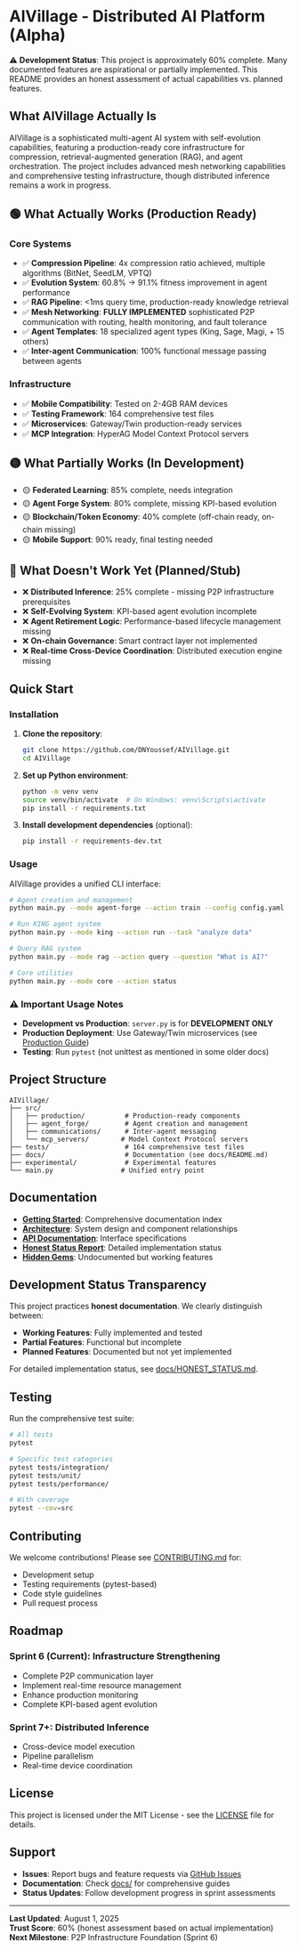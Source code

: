 # AIVillage - Distributed AI Platform (Alpha)

⚠️ **Development Status**: This project is approximately 60% complete. Many documented features are aspirational or partially implemented. This README provides an honest assessment of actual capabilities vs. planned features.



## What AIVillage Actually Is

AIVillage is a sophisticated multi-agent AI system with self-evolution capabilities, featuring a production-ready core infrastructure for compression, retrieval-augmented generation (RAG), and agent orchestration. The project includes advanced mesh networking capabilities and comprehensive testing infrastructure, though distributed inference remains a work in progress.

## 🟢 What Actually Works (Production Ready)

### Core Systems
- ✅ **Compression Pipeline**: 4x compression ratio achieved, multiple algorithms (BitNet, SeedLM, VPTQ)
- ✅ **Evolution System**: 60.8% → 91.1% fitness improvement in agent performance
- ✅ **RAG Pipeline**: <1ms query time, production-ready knowledge retrieval
- ✅ **Mesh Networking**: **FULLY IMPLEMENTED** sophisticated P2P communication with routing, health monitoring, and fault tolerance
- ✅ **Agent Templates**: 18 specialized agent types (King, Sage, Magi, + 15 others)
- ✅ **Inter-agent Communication**: 100% functional message passing between agents

### Infrastructure
- ✅ **Mobile Compatibility**: Tested on 2-4GB RAM devices
- ✅ **Testing Framework**: 164 comprehensive test files
- ✅ **Microservices**: Gateway/Twin production-ready services
- ✅ **MCP Integration**: HyperAG Model Context Protocol servers

## 🟡 What Partially Works (In Development)

- 🟡 **Federated Learning**: 85% complete, needs integration
- 🟡 **Agent Forge System**: 80% complete, missing KPI-based evolution
- 🟡 **Blockchain/Token Economy**: 40% complete (off-chain ready, on-chain missing)
- 🟡 **Mobile Support**: 90% ready, final testing needed

## 🔴 What Doesn't Work Yet (Planned/Stub)

- ❌ **Distributed Inference**: 25% complete - missing P2P infrastructure prerequisites
- ❌ **Self-Evolving System**: KPI-based agent evolution incomplete
- ❌ **Agent Retirement Logic**: Performance-based lifecycle management missing
- ❌ **On-chain Governance**: Smart contract layer not implemented
- ❌ **Real-time Cross-Device Coordination**: Distributed execution engine missing

## Quick Start

### Installation

1. **Clone the repository**:
   ```bash
   git clone https://github.com/DNYoussef/AIVillage.git
   cd AIVillage
   ```

2. **Set up Python environment**:
   ```bash
   python -m venv venv
   source venv/bin/activate  # On Windows: venv\Scripts\activate
   pip install -r requirements.txt
   ```

3. **Install development dependencies** (optional):
   ```bash
   pip install -r requirements-dev.txt
   ```

### Usage

AIVillage provides a unified CLI interface:

```bash
# Agent creation and management
python main.py --mode agent-forge --action train --config config.yaml

# Run KING agent system
python main.py --mode king --action run --task "analyze data"

# Query RAG system
python main.py --mode rag --action query --question "What is AI?"

# Core utilities
python main.py --mode core --action status
```

### ⚠️ Important Usage Notes

- **Development vs Production**: `server.py` is for **DEVELOPMENT ONLY**
- **Production Deployment**: Use Gateway/Twin microservices (see [Production Guide](docs/deployment/PRODUCTION_GUIDE.md))
- **Testing**: Run `pytest` (not unittest as mentioned in some older docs)

## Project Structure

```
AIVillage/
├── src/
│   ├── production/          # Production-ready components
│   ├── agent_forge/         # Agent creation and management
│   ├── communications/      # Inter-agent messaging
│   └── mcp_servers/        # Model Context Protocol servers
├── tests/                   # 164 comprehensive test files
├── docs/                    # Documentation (see docs/README.md)
├── experimental/            # Experimental features
└── main.py                 # Unified entry point
```

## Documentation

- **[Getting Started](docs/README.md)**: Comprehensive documentation index
- **[Architecture](docs/architecture/)**: System design and component relationships
- **[API Documentation](docs/api/)**: Interface specifications
- **[Honest Status Report](docs/HONEST_STATUS.md)**: Detailed implementation status
- **[Hidden Gems](docs/hidden_gems.md)**: Undocumented but working features

## Development Status Transparency

This project practices **honest documentation**. We clearly distinguish between:

- **Working Features**: Fully implemented and tested
- **Partial Features**: Functional but incomplete
- **Planned Features**: Documented but not yet implemented

For detailed implementation status, see [docs/HONEST_STATUS.md](docs/HONEST_STATUS.md).

## Testing

Run the comprehensive test suite:

```bash
# All tests
pytest

# Specific test categories
pytest tests/integration/
pytest tests/unit/
pytest tests/performance/

# With coverage
pytest --cov=src
```

## Contributing

We welcome contributions! Please see [CONTRIBUTING.md](CONTRIBUTING.md) for:
- Development setup
- Testing requirements (pytest-based)
- Code style guidelines
- Pull request process

## Roadmap

### Sprint 6 (Current): Infrastructure Strengthening
- Complete P2P communication layer
- Implement real-time resource management
- Enhance production monitoring
- Complete KPI-based agent evolution

### Sprint 7+: Distributed Inference
- Cross-device model execution
- Pipeline parallelism
- Real-time device coordination

## License

This project is licensed under the MIT License - see the [LICENSE](LICENSE) file for details.

## Support

- **Issues**: Report bugs and feature requests via [GitHub Issues](https://github.com/DNYoussef/AIVillage/issues)
- **Documentation**: Check [docs/](docs/) for comprehensive guides
- **Status Updates**: Follow development progress in sprint assessments

---

**Last Updated**: August 1, 2025  
**Trust Score**: 60% (honest assessment based on actual implementation)  
**Next Milestone**: P2P Infrastructure Foundation (Sprint 6)
